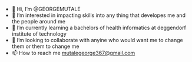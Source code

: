 - 👋 Hi, I’m @GEORGEMUTALE
- 👀 I’m interested in impacting skills into any thing that developes me and the people around me
- 🌱 I’m currently learning a bachelors of health informatics at deggendorf institute of technology
- 💞️ I’m looking to collaborate with anyine who would want me to change them or them to change me
- 📫 How to reach me mutalegeorge367@gmail.com
